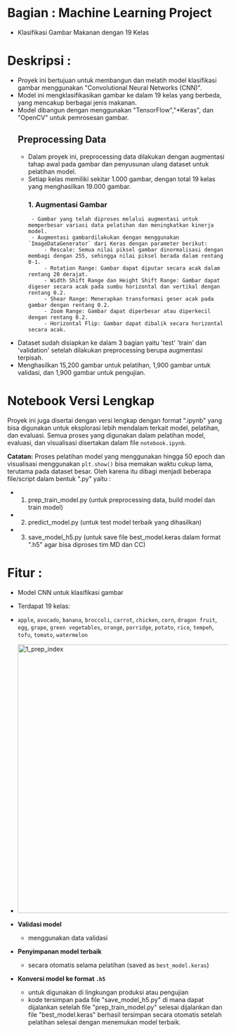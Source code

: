 # Bagian : Machine Learning Project
- Klasifikasi Gambar Makanan dengan 19 Kelas

# Deskripsi :
- Proyek ini bertujuan untuk membangun dan melatih model klasifikasi gambar menggunakan "Convolutional Neural Networks (CNN)". 
- Model ini mengklasifikasikan gambar ke dalam 19 kelas yang berbeda, yang mencakup berbagai jenis makanan.
- Model dibangun dengan menggunakan "TensorFlow","*Keras", dan "OpenCV" untuk pemrosesan gambar.
  ## Preprocessing Data
  - Dalam proyek ini, preprocessing data dilakukan dengan augmentasi tahap awal pada gambar dan penyusunan ulang dataset untuk pelatihan model.
  - Setiap kelas memiliki sekitar 1.000 gambar, dengan total 19 kelas yang menghasilkan 19.000 gambar. 
    ### 1. Augmentasi Gambar
         - Gambar yang telah diproses melalui augmentasi untuk memperbesar variasi data pelatihan dan meningkatkan kinerja model.
         - Augmentasi gambardilakukan dengan menggunakan `ImageDataGenerator` dari Keras dengan parameter berikut:
             - Rescale: Semua nilai piksel gambar dinormalisasi dengan membagi dengan 255, sehingga nilai piksel berada dalam rentang 0-1.
             - Rotation Range: Gambar dapat diputar secara acak dalam rentang 20 derajat.
             - Width Shift Range dan Height Shift Range: Gambar dapat digeser secara acak pada sumbu horizontal dan vertikal dengan rentang 0.2.
             - Shear Range: Menerapkan transformasi geser acak pada gambar dengan rentang 0.2.
             - Zoom Range: Gambar dapat diperbesar atau diperkecil dengan rentang 0.2.
             - Horizontal Flip: Gambar dapat dibalik secara horizontal secara acak.
- Dataset sudah disiapkan ke dalam 3 bagian yaitu 'test' 'train' dan 'validation' setelah dilakukan preprocessing berupa augmentasi terpisah.
- Menghasilkan 15,200 gambar untuk pelatihan, 1,900 gambar untuk validasi, dan 1,900 gambar untuk pengujian.


# Notebook Versi Lengkap
Proyek ini juga disertai dengan versi lengkap dengan format ".ipynb" yang bisa digunakan untuk eksplorasi lebih mendalam terkait model, pelatihan, dan evaluasi. Semua proses yang digunakan dalam pelatihan model, evaluasi, dan visualisasi disertakan dalam file `notebook.ipynb`.

**Catatan:** Proses pelatihan model yang menggunakan hingga 50 epoch dan visualisasi menggunakan `plt.show()` bisa memakan waktu cukup lama, terutama pada dataset besar. Oleh karena itu dibagi menjadi beberapa file/script dalam bentuk ".py" yaitu : 
  - 1. prep_train_model.py (untuk preprocessing data, build model dan train model)
  - 2. predict_model.py (untuk test model terbaik yang dihasilkan)
  - 3. save_model_h5.py (untuk save file best_model.keras dalam format ".h5" agar bisa diproses tim MD dan CC)

# Fitur :
- Model CNN untuk klasifikasi gambar
- Terdapat 19 kelas:
- `apple`, `avocado`, `banana`, `broccoli`, `carrot`, `chicken`, `corn`, `dragon fruit`, `egg`, `grape`, `green vegetables`, `orange`, `porridge`, `potato`, `rice`, `tempeh`, `tofu`, `tomato`, `watermelon`
- <img width="612" alt="1_prep_index" src="https://github.com/user-attachments/assets/9fbb51ca-f3cd-494d-b4c0-aa52a7e72bf5">

- **Validasi model**
    - menggunakan data validasi
- **Penyimpanan model terbaik**
    - secara otomatis selama pelatihan (saved as `best_model.keras`)
- **Konversi model ke format `.h5`**
    - untuk digunakan di lingkungan produksi atau pengujian
    - kode tersimpan pada file "save_model_h5.py" di mana dapat dijalankan setelah file "prep_train_model.py" selesai dijalankan dan file   "best_model.keras" berhasil tersimpan secara otomatis setelah pelatihan selesai dengan menemukan model terbaik.


